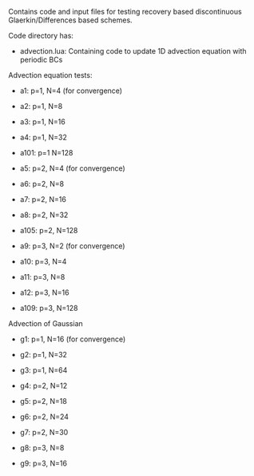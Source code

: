 Contains code and input files for testing recovery based discontinuous
Glaerkin/Differences based schemes.

Code directory has:

- advection.lua: Containing code to update 1D advection equation with
  periodic BCs

Advection equation tests:

- a1: p=1, N=4 (for convergence) 
- a2: p=1, N=8
- a3: p=1, N=16
- a4: p=1, N=32
- a101: p=1 N=128

- a5: p=2, N=4 (for convergence) 
- a6: p=2, N=8
- a7: p=2, N=16
- a8: p=2, N=32
- a105: p=2, N=128

- a9: p=3, N=2 (for convergence) 
- a10: p=3, N=4
- a11: p=3, N=8
- a12: p=3, N=16
- a109: p=3, N=128

Advection of Gaussian

- g1: p=1, N=16 (for convergence)
- g2: p=1, N=32
- g3: p=1, N=64

- g4: p=2, N=12
- g5: p=2, N=18
- g6: p=2, N=24
- g7: p=2, N=30

- g8: p=3, N=8
- g9: p=3, N=16
